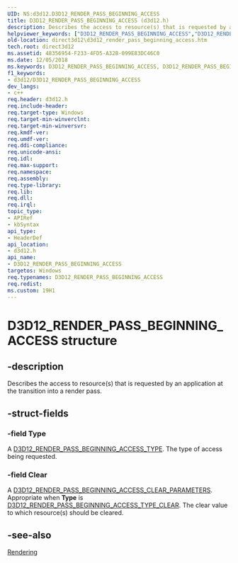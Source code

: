 ```yaml
---
UID: NS:d3d12.D3D12_RENDER_PASS_BEGINNING_ACCESS
title: D3D12_RENDER_PASS_BEGINNING_ACCESS (d3d12.h)
description: Describes the access to resource(s) that is requested by an application at the transition into a render pass.
helpviewer_keywords: ["D3D12_RENDER_PASS_BEGINNING_ACCESS","D3D12_RENDER_PASS_BEGINNING_ACCESS structure","d3d12/D3D12_RENDER_PASS_BEGINNING_ACCESS","direct3d12.d3d12_render_pass_beginning_access"]
old-location: direct3d12\d3d12_render_pass_beginning_access.htm
tech.root: direct3d12
ms.assetid: 48356954-F233-4FD5-A32B-099E83DC46C0
ms.date: 12/05/2018
ms.keywords: D3D12_RENDER_PASS_BEGINNING_ACCESS, D3D12_RENDER_PASS_BEGINNING_ACCESS structure, d3d12/D3D12_RENDER_PASS_BEGINNING_ACCESS, direct3d12.d3d12_render_pass_beginning_access
f1_keywords:
- d3d12/D3D12_RENDER_PASS_BEGINNING_ACCESS
dev_langs:
- c++
req.header: d3d12.h
req.include-header: 
req.target-type: Windows
req.target-min-winverclnt: 
req.target-min-winversvr: 
req.kmdf-ver: 
req.umdf-ver: 
req.ddi-compliance: 
req.unicode-ansi: 
req.idl: 
req.max-support: 
req.namespace: 
req.assembly: 
req.type-library: 
req.lib: 
req.dll: 
req.irql: 
topic_type:
- APIRef
- kbSyntax
api_type:
- HeaderDef
api_location:
- d3d12.h
api_name:
- D3D12_RENDER_PASS_BEGINNING_ACCESS
targetos: Windows
req.typenames: D3D12_RENDER_PASS_BEGINNING_ACCESS
req.redist: 
ms.custom: 19H1
---
```


# D3D12_RENDER_PASS_BEGINNING_ACCESS structure


## -description


Describes the access to resource(s) that is requested by an application at the transition into a render pass.


## -struct-fields




### -field Type

A <a href="https://docs.microsoft.com/windows/win32/api/d3d12/ne-d3d12-d3d12_render_pass_beginning_access_type">D3D12_RENDER_PASS_BEGINNING_ACCESS_TYPE</a>. The type of access being requested.


### -field Clear

A <a href="https://docs.microsoft.com/windows/win32/api/d3d12/ns-d3d12-d3d12_render_pass_beginning_access_clear_parameters">D3D12_RENDER_PASS_BEGINNING_ACCESS_CLEAR_PARAMETERS</a>. Appropriate when  <b>Type</b> is <a href="https://docs.microsoft.com/en-us/windows/win32/api/d3d12/ne-d3d12-d3d12_render_pass_beginning_access_type">D3D12_RENDER_PASS_BEGINNING_ACCESS_TYPE_CLEAR</a>. The clear value to which resource(s) should be cleared.


## -see-also




<a href="https://docs.microsoft.com/windows/desktop/direct3d12/rendering">Rendering</a>
 

 

